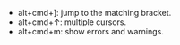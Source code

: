 

* alt+cmd+]: jump to the matching bracket.
* alt+cmd+↑: multiple cursors.
* alt+cmd+m: show errors and warnings.